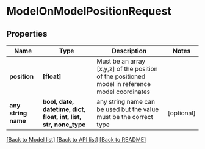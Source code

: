 # ModelOnModelPositionRequest


## Properties
Name | Type | Description | Notes
------------ | ------------- | ------------- | -------------
**position** | **[float]** | Must be an array [x,y,z] of the position of the positioned model in reference model coordinates | 
**any string name** | **bool, date, datetime, dict, float, int, list, str, none_type** | any string name can be used but the value must be the correct type | [optional]

[[Back to Model list]](../README.md#documentation-for-models) [[Back to API list]](../README.md#documentation-for-api-endpoints) [[Back to README]](../README.md)


